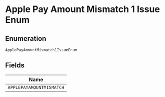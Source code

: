 
# Apple Pay Amount Mismatch 1 Issue Enum

## Enumeration

`ApplePayAmountMismatch1IssueEnum`

## Fields

| Name |
|  --- |
| `APPLEPAYAMOUNTMISMATCH` |

